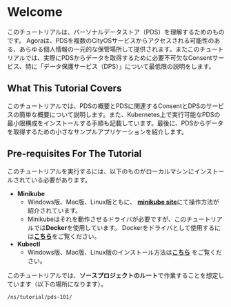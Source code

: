 # Welcome

このチュートリアルは、パーソナルデータストア（PDS）を理解するためのものです。
Agoraは、PDSを複数のCityOSサービスからアクセスされる可能性のある、あらゆる個人情報の一元的な保管場所して提供されます。またこのチュートリアルでは、実際にPDSからデータを取得するために必要不可欠なConsentサービス、特に「データ保護サービス（DPS）」について最低限の説明をします。

## What This Tutorial Covers

このチュートリアルでは、PDSの概要とPDSに関連するConsentとDPSのサービスの簡単な概要について説明します。また、Kubernetes上で実行可能なPDSの最小限構成をインストールする手順も記載しています。最後に、PDSからデータを取得するための小さなサンプルアプリケーションを紹介します。

## Pre-requisites For The Tutorial

このチュートリアルを実行するには、以下のものがローカルマシンにインストールされている必要があります。

* **Minikube**
  * Windows版、Mac版、Linux版ともに、 [**minikube site**](https://minikube.sigs.k8s.io/docs/start/)にて操作方法が紹介されています。
  * Minikubeはそれを動作させるドライバが必要ですが、このチュートリアルでは**Docker**を使用しています。
    Dockerをドライバとして使用するには[**こちら**](https://minikube.sigs.k8s.io/docs/drivers/docker/)をご覧ください。
* **Kubectl**
  * Windows版、Mac版、Linux版のインストール方法は[**こちら**](https://minikube.sigs.k8s.io/docs/start/) をご覧ください。

このチュートリアルでは、**ソースプロジェクトのルート**で作業することを想定しています（以下の場所になります）。

```shell
/ns/tutorial/pds-101/
```
